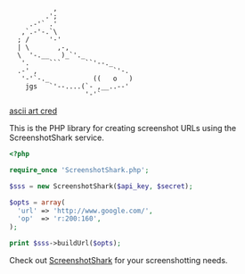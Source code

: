                ,
             .';
         .-'` .'
       ,`.-'-.`\
      ; /     '-'
      | \       ,-,
      \  '-.__   )_`'._
       '.     ```      ``'--._
      .-' ,                   `'-.
       '-'`-._           ((   o   )
        jgs   `'--....(`- ,__..--'
                       '-'`

[ascii art cred](http://www.retrojunkie.com/asciiart/animals/sharks.htm)

This is the PHP library for creating screenshot URLs using the ScreenshotShark service.

```php
<?php

require_once 'ScreenshotShark.php';

$sss = new ScreenshotShark($api_key, $secret);

$opts = array(
  'url' => 'http://www.google.com/',
  'op'  => 'r:200:160',
);

print $sss->buildUrl($opts);

```

Check out [ScreenshotShark](http://www.screenshotshark.com) for your screenshotting needs.
